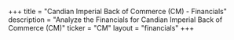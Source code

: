 +++
title = "Candian Imperial Back of Commerce (CM) - Financials"
description = "Analyze the Financials for Candian Imperial Back of Commerce (CM)"
ticker = "CM"
layout = "financials"
+++

